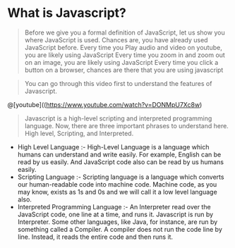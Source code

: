 # What is Javascript?

> Before we give you a formal definition of JavaScript, let us show you where JavaScript is used. Chances are, you have already used JavaScript before.
> Every time you Play audio and video on youtube, you are likely using JavaScript
> Every time you zoom in and zoom out on an image, you are likely using JavaScript
> Every time you click a button on a browser, chances are there that you are using javascript

> You can go through this video first to understand the features of Javascript.

@[youtube]((https://www.youtube.com/watch?v=DONMpU7Xc8w)

> Javascript is a high-level scripting and interpreted programming language. Now, there are three important phrases to understand here. High level, Scripting, and Interpreted.

- High Level Language :- High-Level Language is a language which humans can understand and write easily. For example, English can be read by us easily. And JavaScript code also can be read by us humans easily.
- Scripting Language :- Scripting language is a language which converts our human-readable code into machine code. Machine code, as you may know, exists as 1s and 0s  and we will call it a low level language also.
- Interpreted Programming Language :- An Interpreter read over the JavaScript code, one line at a time, and runs it. Javascript is run by Interpreter. Some other languages, like Java, for instance, are run by something called a Compiler. A compiler does not run the code line by line. Instead, it reads the entire code and then runs it. 